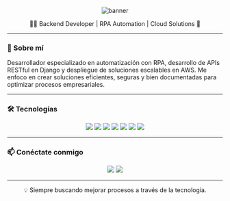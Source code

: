 <!-- Banner -->
<p align="center">
  <img src="https://capsule-render.vercel.app/api?type=waving&color=0:4B9CD3,100:2E8BC0&height=200&section=header&text=¡Hola,%20soy%20Cristian%20Marin!&fontSize=40&fontColor=ffffff" alt="banner" />
</p>

<p align="center">
  👨‍💻 Backend Developer | RPA Automation | Cloud Solutions 🚀  
</p>

---

### 🔧 Sobre mí

Desarrollador especializado en automatización con RPA, desarrollo de APIs RESTful en Django y despliegue de soluciones escalables en AWS. Me enfoco en crear soluciones eficientes, seguras y bien documentadas para optimizar procesos empresariales.

---

### 🛠️ Tecnologías

<p align="center">
  <img src="https://img.shields.io/badge/Python-3776AB?style=for-the-badge&logo=python&logoColor=white" />
  <img src="https://img.shields.io/badge/Django-092E20?style=for-the-badge&logo=django&logoColor=white" />
  <img src="https://img.shields.io/badge/PostgreSQL-336791?style=for-the-badge&logo=postgresql&logoColor=white" />
  <img src="https://img.shields.io/badge/AWS-232F3E?style=for-the-badge&logo=amazonaws&logoColor=white" />
  <img src="https://img.shields.io/badge/Docker-2496ED?style=for-the-badge&logo=docker&logoColor=white" />
  <img src="https://img.shields.io/badge/Selenium-43B02A?style=for-the-badge&logo=selenium&logoColor=white" />
  <img src="https://img.shields.io/badge/Power%20Automate-0078D7?style=for-the-badge&logo=MicrosoftPowerAutomate&logoColor=white" />
</p>

---

### 📫 Conéctate conmigo

<p align="center">
  <a href="https://www.linkedin.com/in/cristian-marin-123a2618a/" target="_blank"><img src="https://img.shields.io/badge/LinkedIn-0077B5?style=for-the-badge&logo=linkedin&logoColor=white"/></a>
  <a href="mailto:cristianmarin991117@gmail.com"><img src="https://img.shields.io/badge/Email-D14836?style=for-the-badge&logo=gmail&logoColor=white"/></a>
</p>

---

<p align="center">
  💡 Siempre buscando mejorar procesos a través de la tecnología.
</p>

